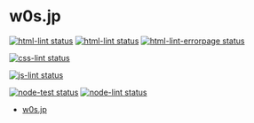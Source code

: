 # w0s.jp

[![html-lint status](https://github.com/SaekiTominaga/w0s.jp/actions/workflows/html-lint.yml/badge.svg)](https://github.com/SaekiTominaga/w0s.jp/actions/workflows/html-lint.yml)
[![html-lint status](https://github.com/SaekiTominaga/w0s.jp/actions/workflows/html-lint-ejs.yml/badge.svg)](https://github.com/SaekiTominaga/w0s.jp/actions/workflows/html-lint-ejs.yml)
[![html-lint-errorpage status](https://github.com/SaekiTominaga/w0s.jp/actions/workflows/html-lint-errorpage.yml/badge.svg)](https://github.com/SaekiTominaga/w0s.jp/actions/workflows/html-lint-errorpage.yml)

[![css-lint status](https://github.com/SaekiTominaga/w0s.jp/actions/workflows/css-lint.yml/badge.svg)](https://github.com/SaekiTominaga/w0s.jp/actions/workflows/css-lint.yml)

[![js-lint status](https://github.com/SaekiTominaga/w0s.jp/actions/workflows/js-lint.yml/badge.svg)](https://github.com/SaekiTominaga/w0s.jp/actions/workflows/js-lint.yml)

[![node-test status](https://github.com/SaekiTominaga/media.w0s.jp/actions/workflows/node-test.yml/badge.svg)](https://github.com/SaekiTominaga/media.w0s.jp/actions/workflows/node-test.yml)
[![node-lint status](https://github.com/SaekiTominaga/w0s.jp/actions/workflows/node-lint.yml/badge.svg)](https://github.com/SaekiTominaga/w0s.jp/actions/workflows/node-lint.yml)

- [w0s.jp](https://w0s.jp/)
